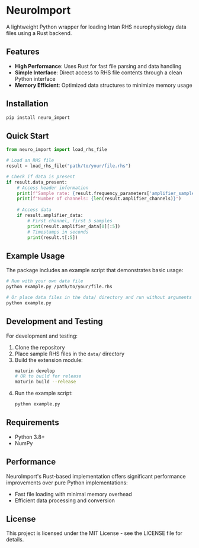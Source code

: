 # NeuroImport

A lightweight Python wrapper for loading Intan RHS neurophysiology data files using a Rust backend.

## Features

- **High Performance**: Uses Rust for fast file parsing and data handling
- **Simple Interface**: Direct access to RHS file contents through a clean Python interface
- **Memory Efficient**: Optimized data structures to minimize memory usage

## Installation

```bash
pip install neuro_import
```

## Quick Start

```python
from neuro_import import load_rhs_file

# Load an RHS file
result = load_rhs_file("path/to/your/file.rhs")

# Check if data is present
if result.data_present:
    # Access header information
    print(f"Sample rate: {result.frequency_parameters['amplifier_sample_rate']} Hz")
    print(f"Number of channels: {len(result.amplifier_channels)}")
    
    # Access data
    if result.amplifier_data:
        # First channel, first 5 samples
        print(result.amplifier_data[0][:5])
        # Timestamps in seconds
        print(result.t[:5])
```

## Example Usage

The package includes an example script that demonstrates basic usage:

```bash
# Run with your own data file
python example.py /path/to/your/file.rhs

# Or place data files in the data/ directory and run without arguments
python example.py
```

## Development and Testing

For development and testing:

1. Clone the repository
2. Place sample RHS files in the `data/` directory
3. Build the extension module:
   ```bash
   maturin develop
   # OR to build for release
   maturin build --release
   ```
4. Run the example script:
   ```bash
   python example.py
   ```

## Requirements

- Python 3.8+
- NumPy

## Performance

NeuroImport's Rust-based implementation offers significant performance improvements over pure Python implementations:

- Fast file loading with minimal memory overhead
- Efficient data processing and conversion

## License

This project is licensed under the MIT License - see the LICENSE file for details.